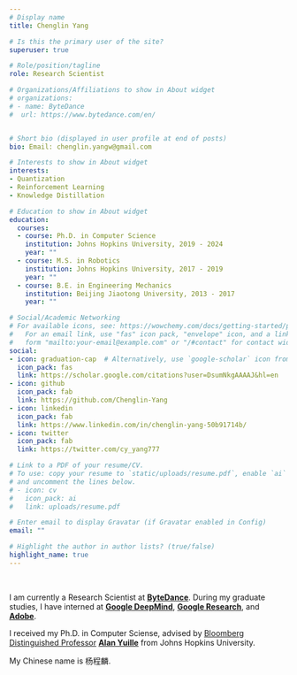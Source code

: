 ```yaml
---
# Display name
title: Chenglin Yang

# Is this the primary user of the site?
superuser: true

# Role/position/tagline
role: Research Scientist

# Organizations/Affiliations to show in About widget
# organizations:
# - name: ByteDance
#  url: https://www.bytedance.com/en/


# Short bio (displayed in user profile at end of posts)
bio: Email: chenglin.yangw@gmail.com

# Interests to show in About widget
interests:
- Quantization
- Reinforcement Learning
- Knowledge Distillation

# Education to show in About widget
education:
  courses:
  - course: Ph.D. in Computer Science
    institution: Johns Hopkins University, 2019 - 2024
    year: ""
  - course: M.S. in Robotics
    institution: Johns Hopkins University, 2017 - 2019
    year: ""
  - course: B.E. in Engineering Mechanics
    institution: Beijing Jiaotong University, 2013 - 2017
    year: ""

# Social/Academic Networking
# For available icons, see: https://wowchemy.com/docs/getting-started/page-builder/#icons
#   For an email link, use "fas" icon pack, "envelope" icon, and a link in the
#   form "mailto:your-email@example.com" or "/#contact" for contact widget.
social:
- icon: graduation-cap  # Alternatively, use `google-scholar` icon from `ai` icon pack
  icon_pack: fas
  link: https://scholar.google.com/citations?user=DsumNkgAAAAJ&hl=en
- icon: github
  icon_pack: fab
  link: https://github.com/Chenglin-Yang
- icon: linkedin
  icon_pack: fab
  link: https://www.linkedin.com/in/chenglin-yang-50b91714b/
- icon: twitter
  icon_pack: fab
  link: https://twitter.com/cy_yang777 

# Link to a PDF of your resume/CV.
# To use: copy your resume to `static/uploads/resume.pdf`, enable `ai` icons in `params.toml`, 
# and uncomment the lines below.
# - icon: cv
#   icon_pack: ai
#   link: uploads/resume.pdf

# Enter email to display Gravatar (if Gravatar enabled in Config)
email: ""

# Highlight the author in author lists? (true/false)
highlight_name: true
---
```

<br/>

I am currently a Research Scientist at <a href="https://www.bytedance.com/en/"><b>ByteDance</b></a>. During my graduate studies, I have interned at <a href="https://deepmind.google/"> <b>Google DeepMind</b></a>, <a href="https://research.google/"> <b>Google Research</b></a>, and <a href="https://www.adobe.com/"> <b>Adobe</b></a>.

<!-- I received my Ph.D. in Computer Sciense, advised by <a href="https://en.wikipedia.org/wiki/Bloomberg_Distinguished_Professorships"> Bloomberg Distinguished Professor</a> <a href="https://cs.jhu.edu/~ayuille/"><b>Alan Yuille</b></a>, and M.S. in Robotics from Johns Hopkins University in 2024. -->

I received my Ph.D. in Computer Sciense, advised by <a href="https://en.wikipedia.org/wiki/Bloomberg_Distinguished_Professorships"> Bloomberg Distinguished Professor</a> <a href="https://cs.jhu.edu/~ayuille/"><b>Alan Yuille</b></a> from Johns Hopkins University.

<!-- Before that, I obtained my B.E. in Engineering Mechanics from Beijing Jiaotong University, where I was honored to work with <a href="https://en.wikipedia.org/wiki/Changjiang_Scholars_Program"> Changjiang Distinguished Professor</a> <a href="https://scholar.google.com.hk/citations?user=rNzP5OAAAAAJ&hl=zh-CN"> <b>Yue-Sheng Wang</b></a>. -->

<!-- During my graduate studies, I have interned at <a href="https://deepmind.google/"> <b>Google DeepMind</b></a>, <a href="https://research.google/"> <b>Google Research</b></a>, and <a href="https://www.adobe.com/"> <b>Adobe</b></a>. -->

My Chinese name is 杨程麟.

<!--  {{< icon name="download" pack="fas" >}} Download my {{< staticref "uploads/demo_resume.pdf" "newtab" >}}resumé{{< /staticref >}}. -->
